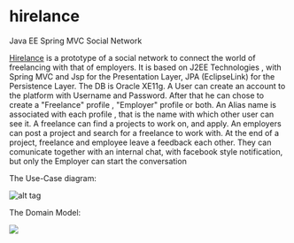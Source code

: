 hirelance
=========

Java EE  Spring MVC Social Network

[Hirelance](http://hirelance-goodbytes.rhcloud.com/) is a prototype of a social network to connect the world of freelancing with that of employers. 
It is based on J2EE Technologies , with Spring MVC and Jsp for the Presentation Layer, JPA (EclipseLink) 
for the Persistence Layer. The DB is Oracle XE11g. A User can create an account to the platform with 
Username and Password. After that he can chose to create a "Freelance" profile , "Employer" profile or both. 
An Alias name is associated with each profile , that is the name with which other user can see it. 
A freelance can find a projects to work on, and apply. An employers can post a project and search for 
a freelance to work with. At the end of a project, freelance and employee leave a feedback each other.
They can comunicate together with an internal chat, with facebook style notification, 
but only the Employer can start the conversation

The Use-Case diagram:

![alt tag](https://bitbucket.org/repo/zR9Xbn/images/3576652122-use_case.png)


The Domain Model:

![](https://bitbucket.org/repo/zR9Xbn/images/1889302071-class_model.png)
